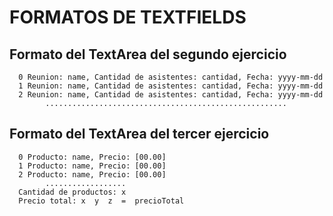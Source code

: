 # FORMATOS DE TEXTFIELDS

## Formato del TextArea del segundo ejercicio
      0 Reunion: name, Cantidad de asistentes: cantidad, Fecha: yyyy-mm-dd
      1 Reunion: name, Cantidad de asistentes: cantidad, Fecha: yyyy-mm-dd
      2 Reunion: name, Cantidad de asistentes: cantidad, Fecha: yyyy-mm-dd
            ......................................................
## Formato del TextArea del tercer ejercicio
      0 Producto: name, Precio: [00.00] 
      1 Producto: name, Precio: [00.00] 
      2 Producto: name, Precio: [00.00]
            ..................
      Cantidad de productos: x
      Precio total: x  y  z  =  precioTotal